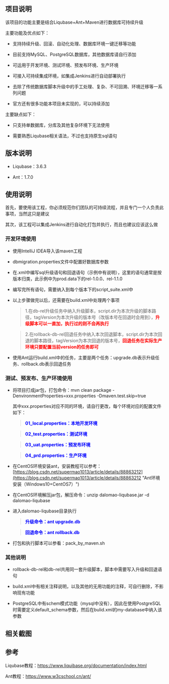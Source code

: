 ## 项目说明

该项目的功能主要是结合Liqubase+Ant+Maven进行数据库可持续升级

主要功能及优点如下：

* 支持持续升级、回滚、自动化处理、数据库环境一键迁移等功能

* 目前支持MySQL、PostgreSQL数据库，其他数据库请自行添加

* 可运用于开发环境、测试环境、预发布环境、生产环境

* 可接入可持续集成环境，如集成Jenkins进行自动部署执行

* 去除了传统数据库脚本升级中的手工处理、复杂、不可回溯、环境迁移等一系列问题

* 官方还有很多功能本项目未实现的，可以持续添加

主要缺点如下：

* 只支持单数据库，分库及其他复杂环境下无法使用

* 需要熟悉Liqubase相关语法，不过也支持原生sql语句

## 版本说明

* Liqubase：3.6.3

* Ant：1.7.0

## 使用说明

首先，要使用该工程，你必须规范你们团队的可持续流程，并且专门一个人负责此事项，当然这只是建议

其次，该工程可以集成Jenkins进行自动化打包并执行，而且也建议应该这么做

### 开发环境使用

* 使用IntelliJ IDEA导入该maven工程

* dbmigration.properties文件中配置好数据库参数

* 在.xml中编写sql升级语句和回退语句（示例中有说明），这里的语句通常是按版本归类，此示例中为prod.data下的rel-1.0.0、rel-1.1.0

* 编写完所有语句，需要纳入到每个版本下的script_suite.xml中

* 以上步骤做完以后，还需要在build.xml中处理两个事项
    > 1.在db-rel升级任务中纳入升级脚本，script.dir为本次升级的脚本路径，tagVersion为本次升级的版本号（改版本号在回退时会用到），<font color=red>**升级脚本可以一直加，执行过的则不会再执行**</font>
    
    > 2.在rollback-db-rel回退任务中纳入本次回退脚本，script.dir为本次回退的脚本路径，tagVersion为本次回退的版本号，<font color=red>**回退任务在实际生产环境只要配置当前version的任务即可**</font>

* 使用Ant运行build.xml中的任务，主要是两个任务：upgrade.db表示升级任务、rollback.db表示回退任务

### 测试、预发布、生产环境使用

* 将项目打成jar包，打包命令：mvn clean package -DenvironmentProperties=xxx.properties -Dmaven.test.skip=true
    
	其中xxx.properties对应不同的环境，请自行更改，每个环境对应的配置文件如下：

    > <font color=blue>**01_local.properties：本地开发环境**</font>
    
    > <font color=blue>**02_test.properties：测试环境**</font>
    
    > <font color=blue>**03_uat.properties：预发布环境**</font>
    
    > <font color=blue>**04_prd.properties：生产环境**</font>

* 在CentOS环境安装ant，安装教程可以参考：[https://blog.csdn.net/supermao1013/article/details/88863212](https://blog.csdn.net/supermao1013/article/details/88863212 "Ant环境安装（Windows10+CentOS7）")

* 在CentOS环境解压jar包，解压命令：unzip dalomao-liqubase.jar -d dalomao-liqubase

* 进入dalomao-liqubase目录执行
    
	> <font color=blue>**升级命令：ant upgrade.db**</font>
	
    > <font color=blue>**回退命令：ant rollback.db**</font>

* 打包和执行脚本可以参看：pack_by_maven.sh

### 其他说明

* rollback-db-rel和db-rel共用同一套升级脚本，脚本中需要写入升级和回退语句

* build.xml中有相关注释说明，以及其他的无用功能的注释，可自行删除，不影响现有功能

* PostgreSQL中有schem模式功能（mysql中没有），因此在使用PostgreSQL时需要定义default_schema参数，然后在bulid.xml的my-database中纳入该参数

## 相关截图


## 参考

Liqubase教程：https://www.liquibase.org/documentation/index.html

Ant教程：https://www.w3cschool.cn/ant/
